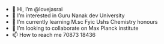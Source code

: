 - 👋 Hi, I’m @lovejasrai
- 👀 I’m interested in Guru Nanak dev University 
- 🌱 I’m currently learning M.sc Fyic Ushs Chemistry honours
- 💞️ I’m looking to collaborate on Max Planck institute 
- 📫 How to reach me 70873 18436 

<!---
lovejasrai/lovejasrai is a ✨ special ✨ repository because its `README.md` (this file) appears on your GitHub profile.
You can click the Preview link to take a look at your changes.
--->
